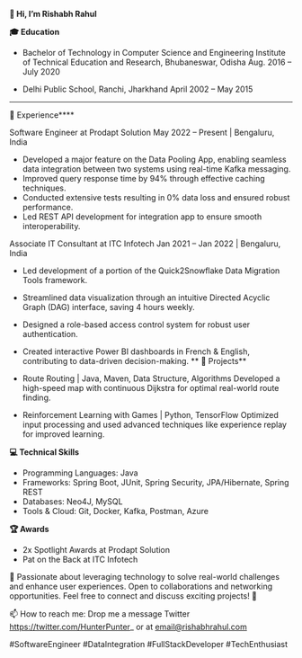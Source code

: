 **👋 Hi, I’m Rishabh Rahul**
<!--📞 8458015084 | 📧 email@rishabhrahul.com 
--->
**🎓 Education**
- Bachelor of Technology in Computer Science and Engineering
  Institute of Technical Education and Research, Bhubaneswar, Odisha
  Aug. 2016 – July 2020
  
- Delhi Public School, Ranchi, Jharkhand
  April 2002 – May 2015
****
💼 Experience****

Software Engineer at Prodapt Solution
May 2022 – Present | Bengaluru, India
- Developed a major feature on the Data Pooling App, enabling seamless data integration between two systems using real-time Kafka messaging.
- Improved query response time by 94% through effective caching techniques.
- Conducted extensive tests resulting in 0% data loss and ensured robust performance.
- Led REST API development for integration app to ensure smooth interoperability.

Associate IT Consultant at ITC Infotech
Jan 2021 – Jan 2022 | Bengaluru, India
- Led development of a portion of the Quick2Snowflake Data Migration Tools framework.
- Streamlined data visualization through an intuitive Directed Acyclic Graph (DAG) interface, saving 4 hours weekly.
- Designed a role-based access control system for robust user authentication.
- Created interactive Power BI dashboards in French & English, contributing to data-driven decision-making.
**
🚀 Projects**
- Route Routing | Java, Maven, Data Structure, Algorithms
  Developed a high-speed map with continuous Dijkstra for optimal real-world route finding.

- Reinforcement Learning with Games | Python, TensorFlow
  Optimized input processing and used advanced techniques like experience replay for improved learning.  

**💻 Technical Skills**
- Programming Languages: Java
- Frameworks: Spring Boot, JUnit, Spring Security, JPA/Hibernate, Spring REST
- Databases: Neo4J, MySQL
- Tools & Cloud: Git, Docker, Kafka, Postman, Azure

**🏆 Awards**
- 2x Spotlight Awards at Prodapt Solution
- Pat on the Back at ITC Infotech

🌱 Passionate about leveraging technology to solve real-world challenges and enhance user experiences. Open to collaborations and networking opportunities. Feel free to connect and discuss exciting projects! 🤝

📫 How to reach me: Drop me a message Twitter https://twitter.com/HunterPunter_  or at email@rishabhrahul.com

#SoftwareEngineer #DataIntegration #FullStackDeveloper #TechEnthusiast


<!---
rishabhrahulcom/rishabhrahulcom is a ✨ unique ✨ repository because its `README.md` (this file) appears on your GitHub profile.
You can click the Preview link to take a look at your changes.
--->
